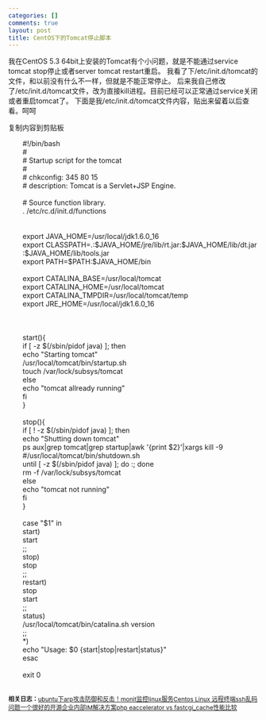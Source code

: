 ```yaml
--- 
categories: []
comments: true
layout: post
title: CentOS下的Tomcat停止脚本
---
```

我在CentOS 5.3 64bit上安装的Tomcat有个小问题，就是不能通过service tomcat stop停止或者server tomcat restart重启。
我看了下/etc/init.d/tomcat的文件，和以前没有什么不一样，但就是不能正常停止。
后来我自己修改了/etc/init.d/tomcat文件，改为直接kill进程。目前已经可以正常通过service关闭或者重启tomcat了。
下面是我/etc/init.d/tomcat文件内容，贴出来留着以后查看。呵呵
<div class="codeText">
<span class="copyCodeText" onclick="copyIdText('code_5403');" style="cursor:pointer;">复制内容到剪贴板</span> <div id="code_5403">
<ol class="dp-cpp" style="border-bottom:0px;border-left:0px;list-style-type:none;margin-left:5px;border-top:0px;border-right:0px;">
<li class="alt"><span><span class="preprocessor">#!/bin/bash </span><span>  </span></span></li>
    <li>
<span class="preprocessor"># </span><span>  </span>
</li>
    <li class="alt">
<span class="preprocessor"># Startup script for the tomcat </span><span>  </span>
</li>
    <li>
<span class="preprocessor"># </span><span>  </span>
</li>
    <li class="alt">
<span class="preprocessor"># chkconfig: 345 80 15 </span><span>  </span>
</li>
    <li>
<span class="preprocessor"># description: Tomcat is a Servlet+JSP Engine. </span><span>  </span>
</li>
    <li class="alt"><span>  </span></li>
    <li>
<span class="preprocessor"># Source function library. </span><span>  </span>
</li>
    <li class="alt"><span>. /etc/rc.d/init.d/functions   </span></li>
    <li><span>  </span></li>
    <li class="alt"><span>  </span></li>
    <li><span>export JAVA_HOME=/usr/local/jdk1.6.0_16   </span></li>
    <li class="alt"><span>export CLASSPATH=.:$JAVA_HOME/jre/lib/rt.jar:$JAVA_HOME/lib/dt.jar:$JAVA_HOME/lib/tools.jar   </span></li>
    <li><span>export PATH=$PATH:$JAVA_HOME/bin   </span></li>
    <li class="alt"><span>  </span></li>
    <li><span>export CATALINA_BASE=/usr/local/tomcat   </span></li>
    <li class="alt"><span>export CATALINA_HOME=/usr/local/tomcat   </span></li>
    <li><span>export CATALINA_TMPDIR=/usr/local/tomcat/temp   </span></li>
    <li class="alt"><span>export JRE_HOME=/usr/local/jdk1.6.0_16   </span></li>
    <li><span>  </span></li>
    <li class="alt"><span>  </span></li>
    <li><span>  </span></li>
    <li class="alt"><span>start(){   </span></li>
    <li>
<span class="keyword">if</span><span> [ -z $(/sbin/pidof java) ]; then   </span>
</li>
    <li class="alt">
<span>echo </span><span class="string">"Starting tomcat"</span><span>  </span>
</li>
    <li><span>/usr/local/tomcat/bin/startup.sh   </span></li>
    <li class="alt"><span>touch /var/lock/subsys/tomcat   </span></li>
    <li>
<span class="keyword">else</span><span>  </span>
</li>
    <li class="alt">
<span>echo </span><span class="string">"tomcat allready running"</span><span>  </span>
</li>
    <li><span>fi   </span></li>
    <li class="alt"><span>}   </span></li>
    <li><span>  </span></li>
    <li class="alt"><span>stop(){   </span></li>
    <li>
<span class="keyword">if</span><span> [ ! -z $(/sbin/pidof java) ]; then   </span>
</li>
    <li class="alt">
<span>echo </span><span class="string">"Shutting down tomcat"</span><span>  </span>
</li>
    <li>
<span>ps aux|grep tomcat|grep startup|awk </span><span class="string">'{print $2}'</span><span>|xargs kill -9   </span>
</li>
    <li class="alt">
<span class="preprocessor">#/usr/local/tomcat/bin/shutdown.sh </span><span>  </span>
</li>
    <li>
<span>until [ -z $(/sbin/pidof java) ]; </span><span class="keyword">do</span><span> :; done   </span>
</li>
    <li class="alt"><span>rm -f /var/lock/subsys/tomcat   </span></li>
    <li>
<span class="keyword">else</span><span>  </span>
</li>
    <li class="alt">
<span>echo </span><span class="string">"tomcat not running"</span><span>  </span>
</li>
    <li><span>fi   </span></li>
    <li class="alt"><span>}   </span></li>
    <li><span>  </span></li>
    <li class="alt">
<span class="keyword">case</span><span> </span><span class="string">"$1"</span><span> in   </span>
</li>
    <li><span>start)   </span></li>
    <li class="alt"><span>start   </span></li>
    <li><span>;;   </span></li>
    <li class="alt"><span>stop)   </span></li>
    <li><span>stop   </span></li>
    <li class="alt"><span>;;   </span></li>
    <li><span>restart)   </span></li>
    <li class="alt"><span>stop   </span></li>
    <li><span>start   </span></li>
    <li class="alt"><span>;;   </span></li>
    <li><span>status)   </span></li>
    <li class="alt"><span>/usr/local/tomcat/bin/catalina.sh version   </span></li>
    <li><span>;;   </span></li>
    <li class="alt"><span>*)   </span></li>
    <li>
<span>echo </span><span class="string">"Usage: $0 {start|stop|restart|status}"</span><span>  </span>
</li>
    <li class="alt"><span>esac   </span></li>
    <li><span>  </span></li>
    <li class="alt"><span>exit 0   </span></li>
</ol>
</div>
<link rel="stylesheet" type="text/css" href="http://www.xinlogs.com/editor/fckeditor/editor/plugins/insertcode/insertcode.css">
<script language="javascript" src="http://www.xinlogs.com/editor/fckeditor/editor/plugins/insertcode/excute.js" type="text/javascript"></script>
</div>
 <div id="related_log" style="font-size:12px">
<b>相关日志：</b><a href="http://xinlogs.com/post/20">ubuntu下arp攻击防御和反击！</a><a href="http://xinlogs.com/monit-to-monitor-services">monit监控linux服务</a><a href="http://xinlogs.com/centos-linux-sshclient-unreadable-code">Centos Linux 远程终端ssh乱码问题</a><a href="http://xinlogs.com/post/16">一个很好的开源企业内部IM解决方案</a><a href="http://xinlogs.com/php-eaccelerator-vs-fastcgi-cache">php eaccelerator vs fastcgi_cache性能比较</a>
</div>
